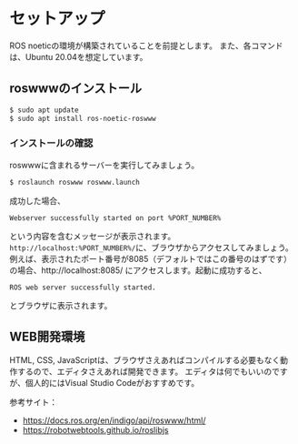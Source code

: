 # セットアップ

ROS noeticの環境が構築されていることを前提とします。
また、各コマンドは、Ubuntu 20.04を想定しています。

## roswwwのインストール
```bash
$ sudo apt update
$ sudo apt install ros-noetic-roswww
```

### インストールの確認
roswwwに含まれるサーバーを実行してみましょう。
```bash
$ roslaunch roswww roswww.launch
```
成功した場合、
```
Webserver successfully started on port %PORT_NUMBER%
```
という内容を含むメッセージが表示されます。
`http://localhost:%PORT_NUMBER%/`に、ブラウザからアクセスしてみましょう。例えば、表示されたポート番号が8085（デフォルトではこの番号のはずです）の場合、http://localhost:8085/ にアクセスします。起動に成功すると、
```
ROS web server successfully started.
```
とブラウザに表示されます。

## WEB開発環境
HTML, CSS, JavaScriptは、ブラウザさえあればコンパイルする必要もなく動作するので、エディタさえあれば開発できます。
エディタは何でもいいのですが、個人的にはVisual Studio Codeがおすすめです。



参考サイト：
- https://docs.ros.org/en/indigo/api/roswww/html/
- https://robotwebtools.github.io/roslibjs
